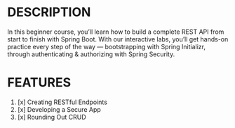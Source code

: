 # DESCRIPTION
In this beginner course, you’ll learn how to build a complete REST API from start to finish with Spring Boot. With our interactive labs, you’ll get hands-on practice every step of the way — bootstrapping with Spring Initializr, through authenticating & authorizing with Spring Security.

# FEATURES
1. [x] Creating RESTful Endpoints
2. [x] Developing a Secure App
3. [x] Rounding Out CRUD